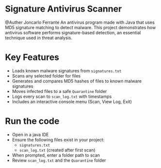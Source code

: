 # Signature Antivirus Scanner
@Auther Joncarlo Ferrante
An antivirus program made with Java that uses MD5 signature matching to detect malware. This project demonstrates
how antivirus software performs signature-based detection, an essential technique used in threat analysis.

# Key Features
- Loads known malware signatures from `signatures.txt`
- Scans any selected folder for files
- Generates and compares MD5 hashes of files to known malware signatures
- Moves infected files to a safe `Quarantine` folder
- Logs every scan to `scan_log.txt` with timestamps
- Includes an interactive console menu (Scan, View Log, Exit)

# Run the code
- Open in a java IDE
-  Ensure the following files exist in your project:
   - `signatures.txt`
   - `scan_log.txt` (created after first scan)
-   When prompted, enter a folder path to scan
-   Review `scan_log.txt` and the `Quarantine` folder
